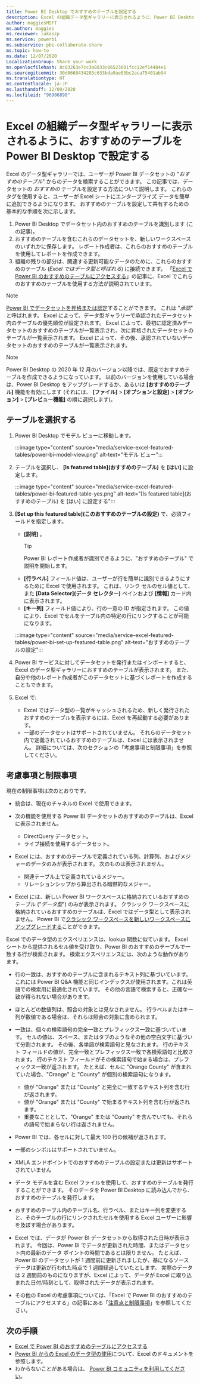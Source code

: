 ```yaml
---
title: Power BI Desktop でおすすめのテーブルを設定する
description: Excel の組織データ型ギャラリーに表示されるように、Power BI Desktop でおすすめのテーブルを作成します。
author: maggiesMSFT
ms.author: maggies
ms.reviewer: lukaszp
ms.service: powerbi
ms.subservice: pbi-collaborate-share
ms.topic: how-to
ms.date: 12/07/2020
LocalizationGroup: Share your work
ms.openlocfilehash: 8c03263e7cc3a8833c06523601fcc12ef14484e1
ms.sourcegitcommit: 30d0668434283c633bda9ae03bc2aca75401ab94
ms.translationtype: HT
ms.contentlocale: ja-JP
ms.lasthandoff: 12/09/2020
ms.locfileid: "96906890"
---
```

# <a name="set-featured-tables-in-power-bi-desktop-to-show-in-excel-organization-data-types-gallery"></a>Excel の組織データ型ギャラリーに表示されるように、おすすめのテーブルを Power BI Desktop で設定する

Excel のデータ型ギャラリーでは、ユーザーが Power BI データセットの "*おすすめのテーブル*" からのデータを検索することができます。 この記事では、データセットの *おすすめの* テーブルを設定する方法について説明します。 これらのタグを使用すると、ユーザーが Excel シートにエンタープライズ データを簡単に追加できるようになります。 おすすめのテーブルを設定して共有するための基本的な手順を次に示します。

1. Power BI Desktop でデータセット内のおすすめのテーブルを識別します (この記事)。
1. おすすめのテーブルを含むこれらのデータセットを、新しいワークスペースのいずれかに保存します。 レポート作成者は、これらのおすすめのテーブルを使用してレポートを作成できます。 
1. 組織の残りの部分は、関連する更新可能なデータのために、これらのおすすめのテーブル (*Excel ではデータ型と呼ばれる*) に接続できます。 「[Excel で Power BI のおすすめのテーブルにアクセスする](service-excel-featured-tables.md)」の記事に、Excel でこれらのおすすめのテーブルを使用する方法が説明されています。

> [!NOTE]
> [Power BI でデータセットを昇格または認定](../collaborate-share/service-endorse-content.md)することができます。 これは "*承認*" と呼ばれます。 Excel によって、データ型ギャラリーで承認されたデータセット内のテーブルの優先順位が設定されます。 Excel によって、最初に認定済みデータセットのおすすめのテーブルが一覧表示され、次に昇格されたデータセットのテーブルが一覧表示されます。 Excel によって、その後、承認されていないデータセットのおすすめのテーブルが一覧表示されます。 

> [!NOTE]
> Power BI Desktop の 2020 年 12 月のバージョン以降では、既定でおすすめテーブルを作成できるようになっています。 以前のバージョンを使用している場合は、Power BI Desktop をアップグレードするか、あるいは **[おすすめのテーブル]** 機能を有効にします (それには、 **[ファイル]**  >  **[オプションと設定]**  >  **[オプション]**  >  **[プレビュー機能]** の順に選択します)。

## <a name="select-a-table"></a>テーブルを選択する

1. Power BI Desktop でモデル ビューに移動します。

    :::image type="content" source="media/service-excel-featured-tables/power-bi-model-view.png" alt-text="モデル ビュー":::
 
2. テーブルを選択し、 **[Is featured table]\(おすすめのテーブル\)** を **[はい]** に設定します。

    :::image type="content" source="media/service-excel-featured-tables/power-bi-featured-table-yes.png" alt-text="[Is featured table]\(おすすめのテーブル\) を [はい] に設定する":::

4. **[Set up this featured table]\(このおすすめのテーブルの設定\)** で、必須フィールドを指定します。

    - **[説明]** 。 
        > [!TIP]
        > Power BI レポート作成者が識別できるように、"おすすめのテーブル" で説明を開始します。
    - **[行ラベル]** フィールド値は、ユーザーが行を簡単に識別できるようにするために Excel で使用されます。 これは、リンク セルのセル値として、また **[Data Selector]\(データ セレクター\)** ペインおよび **[情報]** カード内に表示されます。 
    - **[キー列]** フィールド値により、行の一意の ID が指定されます。 この値により、Excel でセルをテーブル内の特定の行にリンクすることが可能になります。

    :::image type="content" source="media/service-excel-featured-tables/power-bi-set-up-featured-table.png" alt-text="おすすめのテーブルの設定":::

1. Power BI サービスに対してデータセットを発行またはインポートすると、Excel のデータ型ギャラリーにおすすめのテーブルが表示されます。 また、自分や他のレポート作成者がこのデータセットに基づくレポートを作成することもできます。

1. Excel で: 
    - Excel ではデータ型の一覧がキャッシュされるため、新しく発行されたおすすめのテーブルを表示するには、Excel を再起動する必要があります。
    - 一部のデータセットはサポートされていません。 それらのデータセット内で定義されているおすすめのテーブルは、Excel には表示されません。 詳細については、次のセクションの「考慮事項と制限事項」を参照してください。

## <a name="considerations-and-limitations"></a>考慮事項と制限事項

現在の制限事項は次のとおりです。

- 統合は、現在のチャネルの Excel で使用できます。
- 次の機能を使用する Power BI データセットのおすすめのテーブルは、Excel に表示されません。 

    - DirectQuery データセット。
    - ライブ接続を使用するデータセット。

- Excel には、おすすめのテーブルで定義されている列、計算列、およびメジャーのデータのみが表示されます。 次のものは表示されません。
   
    - 関連テーブル上で定義されているメジャー。
    - リレーションシップから算出される暗黙的なメジャー。

- Excel には、新しい Power BI ワークスペースに格納されているおすすめのテーブル ("*データ型*") のみが表示されます。 クラシック ワークスペースに格納されているおすすめのテーブルは、Excel ではデータ型として表示されません。 Power BI で[クラシック ワークスペースを新しいワークスペースにアップグレードする](service-upgrade-workspaces.md)ことができます。

Excel でのデータ型のエクスペリエンスは、lookup 関数に似ています。 Excel シートから提供されるセル値を受け取り、Power BI のおすすめのテーブルで一致する行が検索されます。 検索エクスペリエンスには、次のような動作があります。

- 行の一致は、おすすめのテーブルに含まれるテキスト列に基づいています。 これには Power BI Q&A 機能と同じインデックスが使用されます。これは英語での検索用に最適化されています。 その他の言語で検索すると、正確な一致が得られない場合があります。 
- ほとんどの数値列は、照合の対象とは見なされません。 行ラベルまたはキー列が数値である場合は、それらは照合の対象に含められます。
- 一致は、個々の検索語句の完全一致とプレフィックス一致に基づいています。 セルの値は、スペース、またはタブのようなその他の空白文字に基づいて分割されます。 その後、各単語が検索語句と見なされます。 行のテキスト フィールドの値が、完全一致とプレフィックス一致で各検索語句と比較されます。 行のテキスト フィールドがその検索語句で始まる場合は、プレフィックス一致が返されます。 たとえば、セルに "Orange County" が含まれていた場合、"Orange" と "County" が個別の検索語句になります。 

    - 値が "Orange" または "County" と完全に一致するテキスト列を含む行が返されます。 
    - 値が "Orange" または "County" で始まるテキスト列を含む行が返されます。 
    - 重要なこととして、"Orange" または "County" を含んでいても、それらの語句で始まらない行は返されません。

- Power BI では、各セルに対して最大 100 行の候補が返されます。
- 一部のシンボルはサポートされていません。
- XMLA エンドポイントでのおすすめのテーブルの設定または更新はサポートされていません
- データ モデルを含む Excel ファイルを使用して、おすすめのテーブルを発行することができます。 そのデータを Power BI Desktop に読み込んでから、おすすめのテーブルを発行します。
- おすすめのテーブル内のテーブル名、行ラベル、またはキー列を変更すると、そのテーブルの行にリンクされたセルを使用する Excel ユーザーに影響を及ぼす場合があります。 
- Excel では、データが Power BI データセットから取得された日時が表示されます。 今回は、Power BI でデータが更新された時間、またはデータセット内の最新のデータ ポイントの時間であるとは限りません。 たとえば、Power BI のデータセットが 1 週間前に更新されましたが、基になるソース データは更新が行われた時点で 1 週間経過していたとします。 実際のデータは 2 週間前のものになりますが、Excel によって、データが Excel に取り込まれた日付/時刻として、取得されたデータが表示されます。
- その他の Excel の考慮事項については、「Excel で Power BI のおすすめのテーブルにアクセスする」の記事にある「[注意点と制限事項](service-excel-featured-tables.md#considerations-and-limitations)」を参照してください。

## <a name="next-steps"></a>次の手順

- [Excel で Power BI のおすすめのテーブルにアクセスする](service-excel-featured-tables.md)
- [Power BI からの Excel のデータ型の使用](https://support.office.com/article/use-excel-data-types-from-power-bi-preview-cd8938ce-f963-444d-b82a-7140848241e9)について、Excel のドキュメントを参照します。
- わからないことがある場合は、 [Power BI コミュニティを利用してください](https://community.powerbi.com/)。

